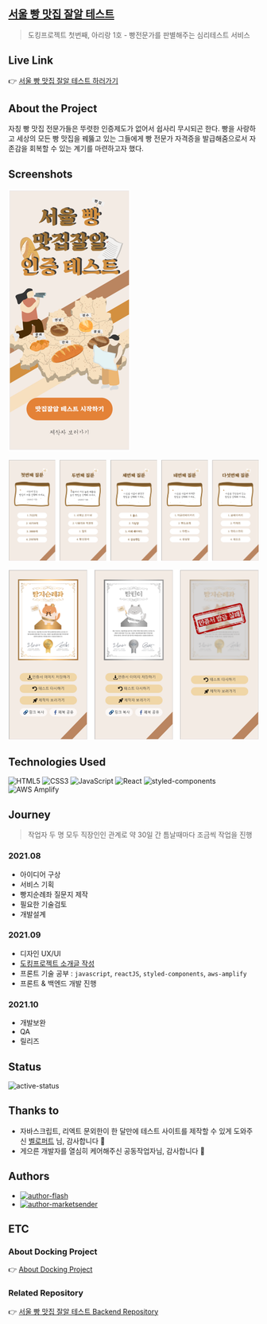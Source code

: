 ## [서울 빵 맛집 잘알 테스트](https://arirang.docking.zone/)
> 도킹프로젝트 첫번째, 아리랑 1호 - 빵전문가를 판별해주는 심리테스트 서비스

## Live Link
👉 [서울 빵 맛집 잘알 테스트 하러가기](https://arirang.docking.zone/)

## About the Project
자칭 빵 맛집 전문가들은 뚜렷한 인증제도가 없어서 쉽사리 무시되곤 한다. 빵을 사랑하고 세상의 모든 빵 맛집을 꿰뚫고 있는 그들에게 빵 전문가 자격증을 발급해줌으로서 자존감을 회복할 수 있는 계기를 마련하고자 했다.

## Screenshots
![pang-test-main](./image/README-1641605241372.png)

![pang-test-question](./image/README-1641605217625.png)

![pang-test-result](./image/README-1641605171457.png)

## Technologies Used
<img alt="HTML5" src ="https://img.shields.io/badge/HTML5-E34F26.svg?&style=for-the-badge&logo=HTML5&logoColor=black"/>
<img alt="CSS3" src ="https://img.shields.io/badge/CSS3-1572B6.svg?&style=for-the-badge&logo=CSS3&logoColor=black"/>
<img alt="JavaScript" src ="https://img.shields.io/badge/JavaScript-F7DF1E.svg?&style=for-the-badge&logo=JavaScript&logoColor=black"/>
<img alt="React" src ="https://img.shields.io/badge/React.JS-61DAFB.svg?&style=for-the-badge&logo=React&logoColor=black"/>
<img alt="styled-components" src ="https://img.shields.io/badge/styled components-DB7093.svg?&style=for-the-badge&logo=styled-components&logoColor=black"/>
<img alt="AWS Amplify" src ="https://img.shields.io/badge/AWS Amplify-FF9900.svg?&style=for-the-badge&logo=AWSAmplify&logoColor=black"/>


## Journey
> 작업자 두 명 모두 직장인인 관계로 약 30일 간 틈날때마다 조금씩 작업을 진행

### 2021.08 
- 아이디어 구상
- 서비스 기획
- 빵지순례좌 질문지 제작
- 필요한 기술검토
- 개발설계
### 2021.09 
- 디자인 UX/UI 
- [도킹프로젝트 소개글 작성](https://spiky-glass-379.notion.site/861ce3989a6e469d92a1b15a7e9d0d7e)
- 프론트 기술 공부 : `javascript`, `reactJS`, `styled-components`, `aws-amplify`
- 프론트 & 백엔드 개발 진행
### 2021.10
- 개발보완
- QA
- 릴리즈

## Status
![active-status](https://img.shields.io/badge/status-active-006600.svg)

[comment]: <> (![in-active-status]&#40;https://img.shields.io/badge/status-inactive-FF0000.svg&#41;)


## Thanks to
- 자바스크립트, 리엑트 문외한이 한 달만에 테스트 사이트를 제작할 수 있게 도와주신 [벨로퍼트](https://react.vlpt.us) 님, 감사합니다 🙏
- 게으른 개발자를 열심히 케어해주신 공동작업자님, 감사합니다 🙏

## Authors
- [![author-flash](https://img.shields.io/badge/author-flash-FF6600.svg)](https://blog.mhson.world/)
- [![author-marketsender](https://img.shields.io/badge/author-marketsensor-006600.svg)](https://www.instagram.com/market_senser/)

## ETC
### About Docking Project
👉 [About Docking Project](https://spiky-glass-379.notion.site/861ce3989a6e469d92a1b15a7e9d0d7e)

### Related Repository
👉 [서울 빵 맛집 잘알 테스트 Backend Repository](https://github.com/Miniminis/arirang-first-project-back)